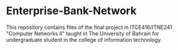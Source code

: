 # Enterprise-Bank-Network

This repository contains files of the final project in ITCE416/ITNE241 "Computer Networks II" taught in The University of Bahrain for undergraduate student in the college of information technology.
